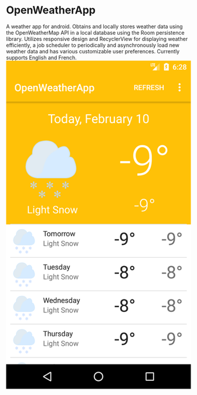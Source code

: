 # OpenWeatherApp
A weather app for android. Obtains and locally stores weather data using the OpenWeatherMap API in a local database using the Room persistence library. Utilizes responsive design and RecyclerView for displaying weather efficiently, a job scheduler to periodically and asynchronously load new weather data and has various customizable user preferences. Currently supports English and French.
![alt text](openweatherapp.png)
